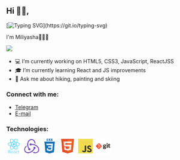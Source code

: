 ## Hi ✌🏽,

[![Typing SVG](https://readme-typing-svg.herokuapp.com?size=24&width=600&lines=Welcome+To+Melnikova26's+Github+Profile..)](https://git.io/typing-svg)

I'm Miliyasha👩🏽‍💻

<div id="header" align="start">
  <img src="https://media0.giphy.com/media/VbnUQpnihPSIgIXuZv/giphy.gif?cid=055606322q4snk67ix5ncozc0abbo0kf1s6f4eci664iz0qb&rid=giphy.gif&ct=g" width="auto"/>
</div>

- 💻 I’m currently working on HTML5, CSS3, JavaScript, ReactJSS
- 🎓 I’m currently learning React and JS improvements
- 💬 Ask me about hiking, painting and skiing

### Connect with me:
- <a href="https://t.me/mmelnik5" target="blank">Telegram</a>
- <a href="melnikova.miliausha@yandex.ru" target="blank">E-mail</a>


### Technologies:
<div>
  <img src="https://github.com/devicons/devicon/blob/master/icons/react/react-original-wordmark.svg" title="React" alt="React" width="40" height="40"/>&nbsp;
  <img src="https://github.com/devicons/devicon/blob/master/icons/redux/redux-original.svg" title="Redux" alt="Redux " width="40" height="40"/>&nbsp;
  <img src="https://github.com/devicons/devicon/blob/master/icons/css3/css3-plain-wordmark.svg"  title="CSS3" alt="CSS" width="40" height="40"/>&nbsp;
  <img src="https://github.com/devicons/devicon/blob/master/icons/html5/html5-original.svg" title="HTML5" alt="HTML" width="40" height="40"/>&nbsp;
  <img src="https://github.com/devicons/devicon/blob/master/icons/javascript/javascript-original.svg" title="JavaScript" alt="JavaScript" width="40" height="40"/>&nbsp;
  <img src="https://github.com/devicons/devicon/blob/master/icons/git/git-original-wordmark.svg" title="Git" **alt="Git" width="40" height="40"/>
</div>
